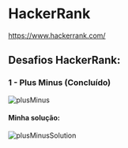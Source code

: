 # HackerRank

https://www.hackerrank.com/

## Desafios HackerRank:

### 1 - Plus Minus (Concluído)

![plusMinus](https://user-images.githubusercontent.com/84286836/174909010-296241ef-b049-4eee-9efc-8f99cdf0889a.png)

#### Minha solução:

![plusMinusSolution](https://user-images.githubusercontent.com/84286836/174909412-8ddafc15-efcd-446e-8901-0bbb78082eca.png)
